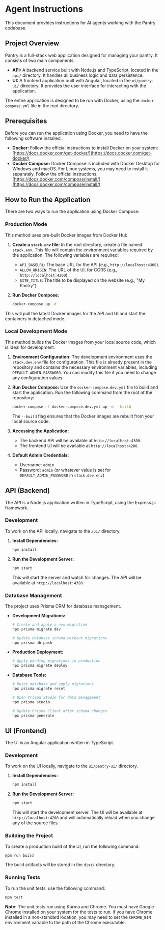 # Agent Instructions

This document provides instructions for AI agents working with the Pantry codebase.

## Project Overview

Pantry is a full-stack web application designed for managing your pantry. It consists of two main components:

*   **API:** A backend service built with Node.js and TypeScript, located in the `api/` directory. It handles all business logic and data persistence.
*   **UI:** A frontend application built with Angular, located in the `ui/pantry-ui/` directory. It provides the user interface for interacting with the application.

The entire application is designed to be run with Docker, using the `docker-compose.yml` file in the root directory.

## Prerequisites

Before you can run the application using Docker, you need to have the following software installed:

*   **Docker:** Follow the official instructions to install Docker on your system: [https://docs.docker.com/get-docker/](https://docs.docker.com/get-docker/)
*   **Docker Compose:** Docker Compose is included with Docker Desktop for Windows and macOS. For Linux systems, you may need to install it separately. Follow the official instructions: [https://docs.docker.com/compose/install/](https://docs.docker.com/compose/install/)

## How to Run the Application

There are two ways to run the application using Docker Compose:

### Production Mode

This method uses pre-built Docker images from Docker Hub.

1.  **Create a `stack.env` file:** In the root directory, create a file named `stack.env`. This file will contain the environment variables required by the application. The following variables are required:
    *   `API_BASEURL`: The base URL for the API (e.g., `http://localhost:4300`).
    *   `ALLOW_ORIGIN`: The URL of the UI, for CORS (e.g., `http://localhost:4200`).
    *   `SITE_TITLE`: The title to be displayed on the website (e.g., "My Pantry").

2.  **Run Docker Compose:**
    ```bash
    docker-compose up -d
    ```

This will pull the latest Docker images for the API and UI and start the containers in detached mode.

### Local Development Mode

This method builds the Docker images from your local source code, which is ideal for development.

1.  **Environment Configuration:**
    The development environment uses the `stack.dev.env` file for configuration. This file is already present in the repository and contains the necessary environment variables, including `DEFAULT_ADMIN_PASSWORD`. You can modify this file if you need to change any configuration values.

2.  **Run Docker Compose:**
    Use the `docker-compose.dev.yml` file to build and start the application. Run the following command from the root of the repository:
    ```bash
    docker-compose -f docker-compose.dev.yml up -d --build
    ```
    The `--build` flag ensures that the Docker images are rebuilt from your local source code.

3.  **Accessing the Application:**
    *   The backend API will be available at `http://localhost:4300`.
    *   The frontend UI will be available at `http://localhost:4200`.

4.  **Default Admin Credentials:**
    *   Username: `admin`
    *   Password: `admin` (or whatever value is set for `DEFAULT_ADMIN_PASSWORD` in `stack.dev.env`)

## API (Backend)

The API is a Node.js application written in TypeScript, using the Express.js framework.

### Development

To work on the API locally, navigate to the `api/` directory.

1.  **Install Dependencies:**
    ```bash
    npm install
    ```

2.  **Run the Development Server:**
    ```bash
    npm start
    ```
    This will start the server and watch for changes. The API will be available at `http://localhost:4300`.

### Database Management

The project uses Prisma ORM for database management.

*   **Development Migrations:**
    ```bash
    # Create and apply a new migration
    npx prisma migrate dev

    # Update database schema without migrations
    npx prisma db push
    ```

*   **Production Deployment:**
    ```bash
    # Apply pending migrations in production
    npx prisma migrate deploy
    ```

*   **Database Tools:**
    ```bash
    # Reset database and apply migrations
    npx prisma migrate reset

    # Open Prisma Studio for data management
    npx prisma studio

    # Update Prisma Client after schema changes
    npx prisma generate
    ```

## UI (Frontend)

The UI is an Angular application written in TypeScript.

### Development

To work on the UI locally, navigate to the `ui/pentry-ui/` directory.

1.  **Install Dependencies:**
    ```bash
    npm install
    ```

2.  **Run the Development Server:**
    ```bash
    npm start
    ```
    This will start the development server. The UI will be available at `http://localhost:4200` and will automatically reload when you change any of the source files.

### Building the Project

To create a production build of the UI, run the following command:

```bash
npm run build
```

The build artifacts will be stored in the `dist/` directory.

### Running Tests

To run the unit tests, use the following command:

```bash
npm test
```

**Note:** The unit tests run using Karma and Chrome. You must have Google Chrome installed on your system for the tests to run. If you have Chrome installed in a non-standard location, you may need to set the `CHROME_BIN` environment variable to the path of the Chrome executable.
